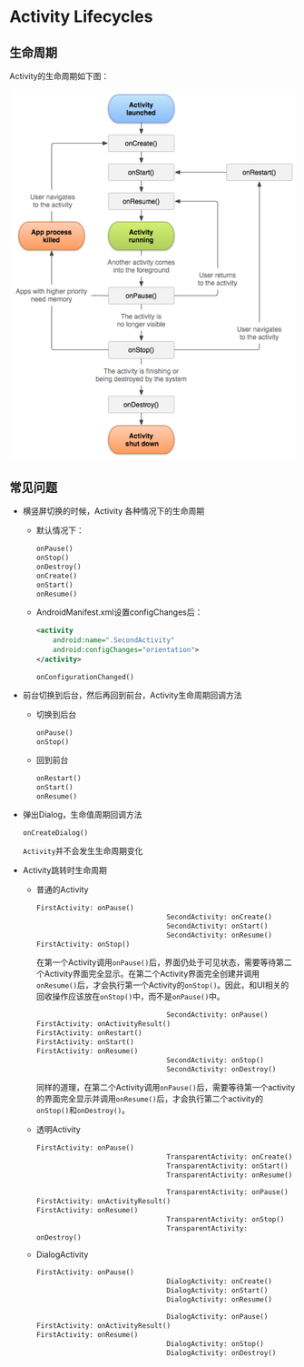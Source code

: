 # Activity Lifecycles

## 生命周期

Activity的生命周期如下图：

![](./images/activity_lifecycle.png)



## 常见问题

* 横竖屏切换的时候，Activity 各种情况下的生命周期

  * 默认情况下：

    ```
    onPause()
    onStop()
    onDestroy()
    onCreate()
    onStart()
    onResume()
    ```

  * AndroidManifest.xml设置configChanges后：

    ```xml
    <activity 
    	android:name=".SecondActivity"
    	android:configChanges="orientation">
    </activity>
    ```

    ```
    onConfigurationChanged()
    ```

* 前台切换到后台，然后再回到前台，Activity生命周期回调方法

  * 切换到后台

    ```
    onPause()
    onStop()
    ```

  * 回到前台

    ```
    onRestart()
    onStart()
    onResume()
    ```

* 弹出Dialog，生命值周期回调方法

  ```
  onCreateDialog()
  ```

  `Activity`并不会发生生命周期变化

* Activity跳转时生命周期

  * 普通的Activity

    ```
    FirstActivity: onPause()
    								SecondActivity: onCreate()
    								SecondActivity: onStart()
    								SecondActivity: onResume()
    FirstActivity: onStop()
    ```

    在第一个Activity调用`onPause()`后，界面仍处于可见状态，需要等待第二个Activity界面完全显示。在第二个Activity界面完全创建并调用`onResume()`后，才会执行第一个Activity的`onStop()`。因此，和UI相关的回收操作应该放在`onStop()`中，而不是`onPause()`中。

    ```
    								SecondActivity: onPause()
    FirstActivity: onActivityResult()
    FirstActivity: onRestart()
    FirstActivity: onStart()
    FirstActivity: onResume()
    								SecondActivity: onStop()
    								SecondActivity: onDestroy()
    ```

    同样的道理，在第二个Activity调用`onPause()`后，需要等待第一个activity的界面完全显示并调用`onResume()`后，才会执行第二个activity的`onStop()`和`onDestroy()`。

  * 透明Activity

    ```
    FirstActivity: onPause()
    								TransparentActivity: onCreate()
    								TransparentActivity: onStart()
    								TransparentActivity: onResume()
    ```

    ```
    								TransparentActivity: onPause()
    FirstActivity: onActivityResult()
    FirstActivity: onResume()
    								TransparentActivity: onStop()
    								TransparentActivity: onDestroy()
    ```

  * DialogActivity

    ```
    FirstActivity: onPause()
    								DialogActivity: onCreate()
    								DialogActivity: onStart()
    								DialogActivity: onResume()
    ```

    ```
    								DialogActivity: onPause()
    FirstActivity: onActivityResult()
    FirstActivity: onResume()
    								DialogActivity: onStop()
    								DialogActivity: onDestroy()
    ```

